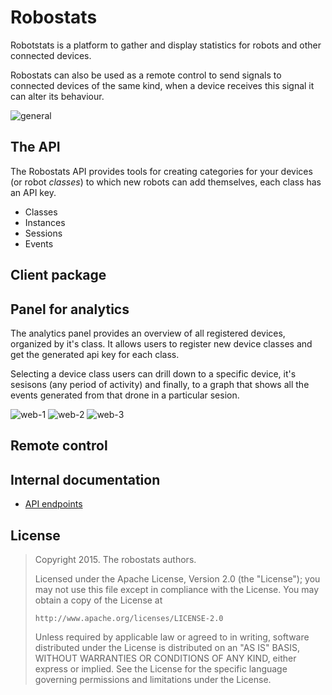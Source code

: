 # Robostats

Robotstats is a platform to gather and display statistics for robots and other
connected devices.

Robostats can also be used as a remote control to send signals to connected
devices of the same kind, when a device receives this signal it can alter its
behaviour.

![general](https://cloud.githubusercontent.com/assets/385670/5893726/9ff493ac-a4b4-11e4-8a94-d769a9d0efea.png)

## The API

The Robostats API provides tools for creating categories for your devices (or
robot *classes*) to which new robots can add themselves, each class has an API
key.

* Classes
* Instances
* Sessions
* Events

## Client package

## Panel for analytics

The analytics panel provides an overview of all registered devices, organized by it's class. It allows users to register new device classes and get the generated api key for each class.

Selecting a device class users can drill down to a specific device, it's sesisons (any period of activity) and finally, to a graph that shows all the events generated from that drone in a particular sesion. 

![web-1](https://cloud.githubusercontent.com/assets/1133/5893820/7531d81a-a4b8-11e4-9316-7126455d99c5.png)
![web-2](https://cloud.githubusercontent.com/assets/1133/5893822/75379016-a4b8-11e4-864b-3d931eb8fcc0.png)
![web-3](https://cloud.githubusercontent.com/assets/1133/5893821/7533b572-a4b8-11e4-8885-5682af246575.png)

## Remote control

## Internal documentation

* [API endpoints](https://github.com/gophergala/robostats/tree/master/doc)

## License

> Copyright 2015. The robostats authors.
>
> Licensed under the Apache License, Version 2.0 (the "License");
> you may not use this file except in compliance with the License.
> You may obtain a copy of the License at
>
>     http://www.apache.org/licenses/LICENSE-2.0
>
> Unless required by applicable law or agreed to in writing, software
> distributed under the License is distributed on an "AS IS" BASIS,
> WITHOUT WARRANTIES OR CONDITIONS OF ANY KIND, either express or implied.
> See the License for the specific language governing permissions and
> limitations under the License.
